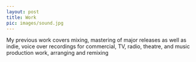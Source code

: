 ```yaml
---
layout: post
title: Work
pic: images/sound.jpg
---
```


My previous work covers mixing, mastering of major releases as well as indie, voice over recordings for commercial, TV, radio, theatre, and music production work, arranging and remixing